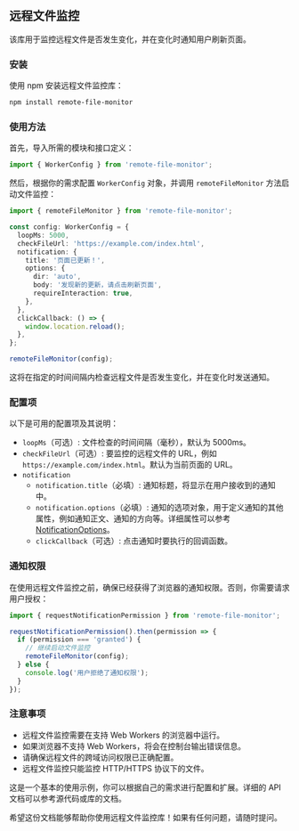 ## 远程文件监控

该库用于监控远程文件是否发生变化，并在变化时通知用户刷新页面。

### 安装

使用 npm 安装远程文件监控库：

```bash
npm install remote-file-monitor
```

### 使用方法

首先，导入所需的模块和接口定义：

```typescript
import { WorkerConfig } from 'remote-file-monitor';
```

然后，根据你的需求配置 `WorkerConfig` 对象，并调用 `remoteFileMonitor` 方法启动文件监控：

```typescript
import { remoteFileMonitor } from 'remote-file-monitor';

const config: WorkerConfig = {
  loopMs: 5000,
  checkFileUrl: 'https://example.com/index.html',
  notification: {
    title: '页面已更新！',
    options: {
      dir: 'auto',
      body: '发现新的更新，请点击刷新页面',
      requireInteraction: true,
    },
  },
  clickCallback: () => {
    window.location.reload();
  },
};

remoteFileMonitor(config);
```

这将在指定的时间间隔内检查远程文件是否发生变化，并在变化时发送通知。

### 配置项

以下是可用的配置项及其说明：

- `loopMs`（可选）: 文件检查的时间间隔（毫秒），默认为 5000ms。
- `checkFileUrl`（可选）: 要监控的远程文件的 URL，例如 `https://example.com/index.html`。默认为当前页面的 URL。
- `notification`
  - `notification.title`（必填）: 通知标题，将显示在用户接收到的通知中。
  - `notification.options`（必填）: 通知的选项对象，用于定义通知的其他属性，例如通知正文、通知的方向等。详细属性可以参考 [NotificationOptions](https://developer.mozilla.org/en-US/docs/Web/API/Notification/Notification)。
  - `clickCallback`（可选）: 点击通知时要执行的回调函数。

### 通知权限

在使用远程文件监控之前，确保已经获得了浏览器的通知权限。否则，你需要请求用户授权：

```typescript
import { requestNotificationPermission } from 'remote-file-monitor';

requestNotificationPermission().then(permission => {
  if (permission === 'granted') {
    // 继续启动文件监控
    remoteFileMonitor(config);
  } else {
    console.log('用户拒绝了通知权限');
  }
});
```

### 注意事项

- 远程文件监控需要在支持 Web Workers 的浏览器中运行。
- 如果浏览器不支持 Web Workers，将会在控制台输出错误信息。
- 请确保远程文件的跨域访问权限已正确配置。
- 远程文件监控只能监控 HTTP/HTTPS 协议下的文件。

这是一个基本的使用示例，你可以根据自己的需求进行配置和扩展。详细的 API 文档可以参考源代码或库的文档。

希望这份文档能够帮助你使用远程文件监控库！如果有任何问题，请随时提问。
